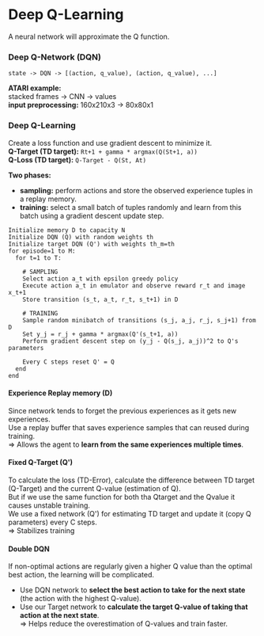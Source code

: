
# Deep Q-Learning

A neural network will approximate the Q function.  


### Deep Q-Network (DQN)
`state -> DQN -> [(action, q_value), (action, q_value), ...]`  

**ATARI example:**   
stacked frames -> CNN -> values  
**input preprocessing:** 160x210x3 -> 80x80x1 

### Deep Q-Learning
Create a loss function and use gradient descent to minimize it.  
**Q-Target (TD target):** `Rt+1 + gamma * argmax(Q(St+1, a))`  
**Q-Loss (TD target):** `Q-Target - Q(St, At)`  

**Two phases:**  
- **sampling:** perform actions and store the observed experience tuples in a replay memory.  
- **training:** select a small batch of tuples randomly and learn from this batch using a gradient descent update step.  
  
```
Initialize memory D to capacity N
Initialize DQN (Q) with random weights th
Initialize target DQN (Q') with weights th_m=th
for episode=1 to M:
  for t=1 to T:

    # SAMPLING
    Select action a_t with epsilon greedy policy
    Execute action a_t in emulator and observe reward r_t and image x_t+1
    Store transition (s_t, a_t, r_t, s_t+1) in D

    # TRAINING
    Sample random minibatch of transitions (s_j, a_j, r_j, s_j+1) from D
    Set y_j = r_j + gamma * argmax(Q'(s_t+1, a))
    Perform gradient descent step on (y_j - Q(s_j, a_j))^2 to Q's parameters

    Every C steps reset Q' = Q
  end
end
  ```

#### Experience Replay memory (D)
Since network tends to forget the previous experiences as it gets new experiences.  
Use a replay buffer that saves experience samples that can reused during training.  
=> Allows the agent to **learn from the same experiences multiple times**.

#### Fixed Q-Target (Q')
To calculate the loss (TD-Error), calculate the difference between TD target (Q-Target) and the current Q-value (estimation of Q).  
But if we use the same function for both tha Qtarget and the Qvalue it causes unstable training.   
We use a fixed network (Q') for estimating TD target and update it (copy Q parameters) every C steps.    
=> Stabilizes training

#### Double DQN
 If non-optimal actions are regularly given a higher Q value than the optimal best action, the learning will be complicated.  
- Use DQN network to **select the best action to take for the next state** (the action with the highest Q-value).  
- Use our Target network to **calculate the target Q-value of taking that action at the next state**.  
=> Helps reduce the overestimation of Q-values and train faster.




